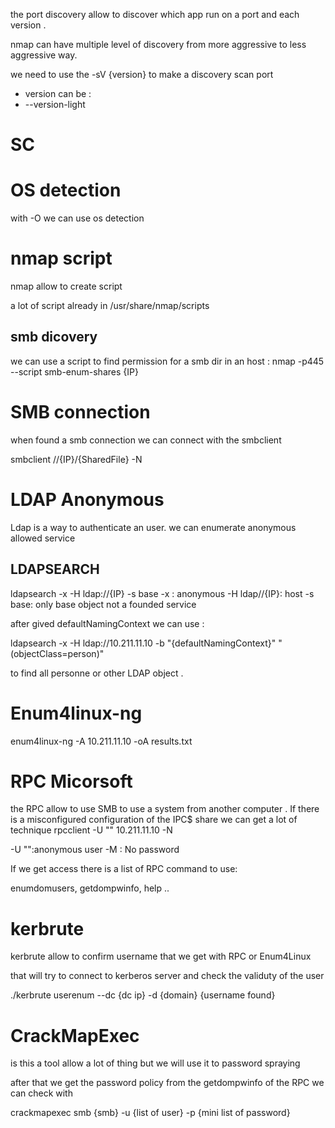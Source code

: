 the port discovery allow to discover which app run on a port and each version .

nmap can have multiple level of discovery from more aggressive to less aggressive way. 

we need to use the -sV {version} to make a discovery scan port 

- version can be :
- --version-light


# SC 

# OS detection

with -O we can use os detection 

# nmap script 

nmap allow to create script 

a lot of script already in /usr/share/nmap/scripts 

## smb dicovery 

we can use a script to find permission for a smb dir in an host :
nmap -p445 --script smb-enum-shares {IP}

# SMB connection 
when found a smb connection we can connect with the smbclient 

smbclient //{IP}/{SharedFile} -N


# LDAP Anonymous

Ldap is a way to authenticate an user. 
we can enumerate anonymous allowed  service 
## LDAPSEARCH 

ldapsearch -x -H ldap://{IP} -s base
-x : anonymous 
-H ldap//{IP}: host
-s base: only base object not a founded service 

after gived defaultNamingContext we can use :

ldapsearch -x -H ldap://10.211.11.10 -b "{defaultNamingContext}" "(objectClass=person)"

to find all personne or other LDAP object .

# Enum4linux-ng

enum4linux-ng -A 10.211.11.10 -oA results.txt

# RPC Micorsoft 


the RPC allow to use SMB to use a system from another computer .
If there is a misconfigured configuration of the IPC$ share  we can get a lot of technique 
rpcclient -U "" 10.211.11.10 -N

-U "":anonymous user
-M : No password 

If we get access there is a list of RPC command to use:

enumdomusers, getdompwinfo, help ..


# kerbrute
kerbrute allow to confirm username that we get with RPC or Enum4Linux 

that will try to connect to kerberos server and  check the validuty of the user 

./kerbrute userenum --dc {dc ip} -d {domain} {username found}

# CrackMapExec

is this a tool allow a lot of thing but we will use it to password spraying 

after that we get the password policy from the getdompwinfo of the RPC we can check with 

crackmapexec smb {smb} -u {list of user} -p {mini list of password}

